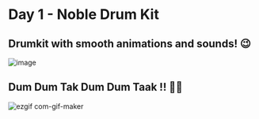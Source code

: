 # Day 1 - Noble Drum Kit

## Drumkit with smooth animations and sounds! :wink:
![image](https://user-images.githubusercontent.com/71334544/124560702-bc269480-de5a-11eb-918d-809132b25f91.png)

## Dum Dum Tak Dum Dum Taak !! :drum::drum:

![ezgif com-gif-maker](https://user-images.githubusercontent.com/71334544/124566401-a1efb500-de60-11eb-8ca6-76980868f317.gif)







